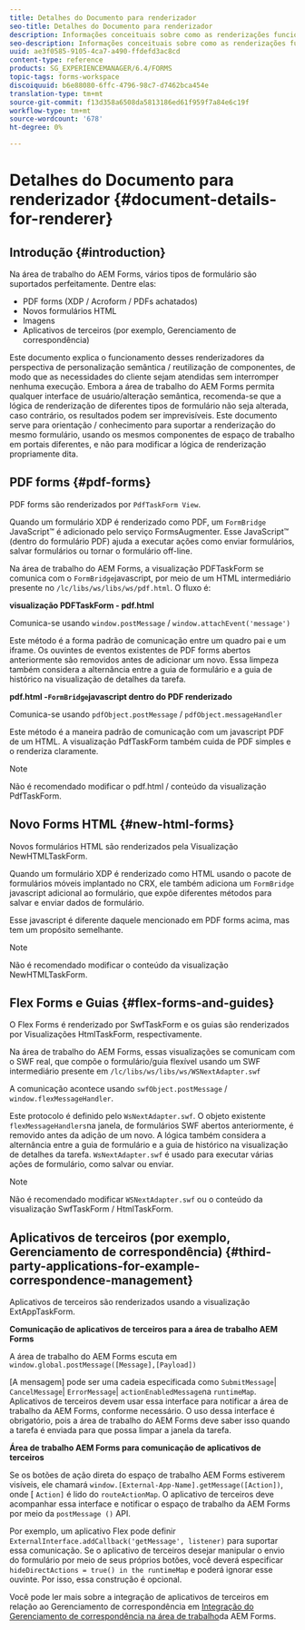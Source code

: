 ```yaml
---
title: Detalhes do Documento para renderizador
seo-title: Detalhes do Documento para renderizador
description: Informações conceituais sobre como as renderizações funcionam na área de trabalho do AEM Forms para renderizar os vários tipos de formulários e arquivos suportados.
seo-description: Informações conceituais sobre como as renderizações funcionam na área de trabalho do AEM Forms para renderizar os vários tipos de formulários e arquivos suportados.
uuid: ae3f0585-9105-4ca7-a490-ffdefd3ac8cd
content-type: reference
products: SG_EXPERIENCEMANAGER/6.4/FORMS
topic-tags: forms-workspace
discoiquuid: b6e88080-6ffc-4796-98c7-d7462bca454e
translation-type: tm+mt
source-git-commit: f13d358a6508da5813186ed61f959f7a84e6c19f
workflow-type: tm+mt
source-wordcount: '678'
ht-degree: 0%

---
```



# Detalhes do Documento para renderizador {#document-details-for-renderer}

## Introdução {#introduction}

Na área de trabalho do AEM Forms, vários tipos de formulário são suportados perfeitamente. Dentre elas:

* PDF forms (XDP / Acroform / PDFs achatados)
* Novos formulários HTML
* Imagens
* Aplicativos de terceiros (por exemplo, Gerenciamento de correspondência)

Este documento explica o funcionamento desses renderizadores da perspectiva de personalização semântica / reutilização de componentes, de modo que as necessidades do cliente sejam atendidas sem interromper nenhuma execução. Embora a área de trabalho do AEM Forms permita qualquer interface de usuário/alteração semântica, recomenda-se que a lógica de renderização de diferentes tipos de formulário não seja alterada, caso contrário, os resultados podem ser imprevisíveis. Este documento serve para orientação / conhecimento para suportar a renderização do mesmo formulário, usando os mesmos componentes de espaço de trabalho em portais diferentes, e não para modificar a lógica de renderização propriamente dita.

## PDF forms {#pdf-forms}

PDF forms são renderizados por `PdfTaskForm View`.

Quando um formulário XDP é renderizado como PDF, um `FormBridge` JavaScript™ é adicionado pelo serviço FormsAugmenter. Esse JavaScript™ (dentro do formulário PDF) ajuda a executar ações como enviar formulários, salvar formulários ou tornar o formulário off-line.

Na área de trabalho do AEM Forms, a visualização PDFTaskForm se comunica com o `FormBridge`javascript, por meio de um HTML intermediário presente no `/lc/libs/ws/libs/ws/pdf.html`. O fluxo é:

**visualização PDFTaskForm - pdf.html**

Comunica-se usando `window.postMessage` / `window.attachEvent('message')`

Este método é a forma padrão de comunicação entre um quadro pai e um iframe. Os ouvintes de eventos existentes de PDF forms abertos anteriormente são removidos antes de adicionar um novo. Essa limpeza também considera a alternância entre a guia de formulário e a guia de histórico na visualização de detalhes da tarefa.

**pdf.html -`FormBridge`javascript dentro do PDF renderizado**

Comunica-se usando `pdfObject.postMessage` / `pdfObject.messageHandler`

Este método é a maneira padrão de comunicação com um javascript PDF de um HTML. A visualização PdfTaskForm também cuida de PDF simples e o renderiza claramente.

>[!NOTE]
>
>Não é recomendado modificar o pdf.html / conteúdo da visualização PdfTaskForm.

## Novo Forms HTML {#new-html-forms}

Novos formulários HTML são renderizados pela Visualização NewHTMLTaskForm.

Quando um formulário XDP é renderizado como HTML usando o pacote de formulários móveis implantado no CRX, ele também adiciona um `FormBridge` javascript adicional ao formulário, que expõe diferentes métodos para salvar e enviar dados de formulário.

Esse javascript é diferente daquele mencionado em PDF forms acima, mas tem um propósito semelhante.

>[!NOTE]
>
>Não é recomendado modificar o conteúdo da visualização NewHTMLTaskForm.

## Flex Forms e Guias {#flex-forms-and-guides}

O Flex Forms é renderizado por SwfTaskForm e os guias são renderizados por Visualizações HtmlTaskForm, respectivamente.

Na área de trabalho do AEM Forms, essas visualizações se comunicam com o SWF real, que compõe o formulário/guia flexível usando um SWF intermediário presente em `/lc/libs/ws/libs/ws/WSNextAdapter.swf`

A comunicação acontece usando `swfObject.postMessage` / `window.flexMessageHandler`.

Este protocolo é definido pelo `WsNextAdapter.swf`. O objeto existente `flexMessageHandlers`na janela, de formulários SWF abertos anteriormente, é removido antes da adição de um novo. A lógica também considera a alternância entre a guia de formulário e a guia de histórico na visualização de detalhes da tarefa. `WsNextAdapter.swf` é usado para executar várias ações de formulário, como salvar ou enviar.

>[!NOTE]
>
>Não é recomendado modificar `WSNextAdapter.swf` ou o conteúdo da visualização SwfTaskForm / HtmlTaskForm.

## Aplicativos de terceiros (por exemplo, Gerenciamento de correspondência) {#third-party-applications-for-example-correspondence-management}

Aplicativos de terceiros são renderizados usando a visualização ExtAppTaskForm.

**Comunicação de aplicativos de terceiros para a área de trabalho AEM Forms**

A área de trabalho do AEM Forms escuta em `window.global.postMessage([Message],[Payload])`

[A mensagem] pode ser uma cadeia especificada como `SubmitMessage`| `CancelMessage`| `ErrorMessage`| `actionEnabledMessage`na `runtimeMap`. Aplicativos de terceiros devem usar essa interface para notificar a área de trabalho da AEM Forms, conforme necessário. O uso dessa interface é obrigatório, pois a área de trabalho do AEM Forms deve saber isso quando a tarefa é enviada para que possa limpar a janela da tarefa.

**Área de trabalho AEM Forms para comunicação de aplicativos de terceiros**

Se os botões de ação direta do espaço de trabalho AEM Forms estiverem visíveis, ele chamará `window.[External-App-Name].getMessage([Action])`, onde [ `Action]` é lido do `routeActionMap`. O aplicativo de terceiros deve acompanhar essa interface e notificar o espaço de trabalho da AEM Forms por meio da `postMessage ()` API.

Por exemplo, um aplicativo Flex pode definir `ExternalInterface.addCallback('getMessage', listener)` para suportar essa comunicação. Se o aplicativo de terceiros desejar manipular o envio do formulário por meio de seus próprios botões, você deverá especificar `hideDirectActions = true() in the runtimeMap` e poderá ignorar esse ouvinte. Por isso, essa construção é opcional.

Você pode ler mais sobre a integração de aplicativos de terceiros em relação ao Gerenciamento de correspondência em [Integração do Gerenciamento de correspondência na área de trabalho](/help/forms/using/integrating-correspondence-management-html-workspace.md)da AEM Forms.

